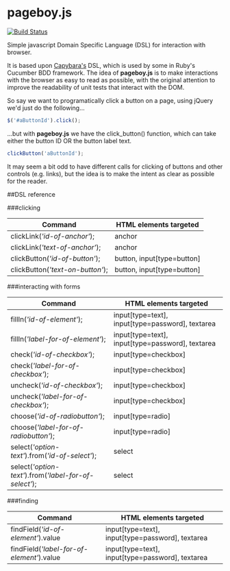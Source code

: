 pageboy.js
==========

[![Build Status](https://travis-ci.org/iainjmitchell/pageboy.js.png)](https://travis-ci.org/iainjmitchell/pageboy.js)

Simple javascript Domain Specific Language (DSL) for interaction with browser.

It is based upon [Capybara's](https://github.com/jnicklas/capybara) DSL, which is used by some in Ruby's Cucumber BDD framework.  The idea of **pageboy.js** is to make interactions with the browser as easy to read as possible, with the original attention to improve the readability of unit tests that interact with the DOM.

So say we want to programatically click a button on a page, using jQuery we'd just do the following...

```javascript
$('#aButtonId').click();
```

...but with **pageboy.js** we have the click_button() function, which can take either the button ID OR the button label text. 

```javascript
clickButton('aButtonId');
```

It may seem a bit odd to have different calls for clicking of buttons and other controls (e.g. links), but the idea is to make the intent as clear as possible for the reader.

##DSL reference

###clicking

| Command | HTML elements targeted |
| --- | --- | 
| clickLink(*'id-of-anchor'*); | anchor |
| clickLink(*'text-of-anchor'*); | anchor |
| clickButton(*'id-of-button'*); | button, input[type=button] |
| clickButton(*'text-on-button'*); | button, input[type=button] |

###interacting with forms

| Command | HTML elements targeted |
| --- | --- | 
| fillIn(*'id-of-element'*); | input[type=text], input[type=password], textarea |
| fillIn(*'label-for-of-element'*); | input[type=text], input[type=password], textarea |
| check(*'id-of-checkbox'*); | input[type=checkbox] |
| check(*'label-for-of-checkbox'*); | input[type=checkbox] |
| uncheck(*'id-of-checkbox'*); | input[type=checkbox] |
| uncheck(*'label-for-of-checkbox'*); | input[type=checkbox] |
| choose(*'id-of-radiobutton'*); | input[type=radio] |
| choose(*'label-for-of-radiobutton'*); | input[type=radio] |
| select(*'option-text'*).from(*'id-of-select'*); | select |
| select(*'option-text'*).from(*'label-for-of-select'*); | select |

###finding

| Command | HTML elements targeted |
| --- | --- | 
| findField(*'id-of-element'*).value | input[type=text], input[type=password], textarea |
| findField(*'label-for-of-element'*).value | input[type=text], input[type=password], textarea |

